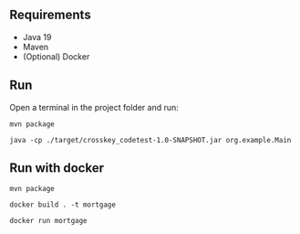 ## Requirements
- Java 19
- Maven
- (Optional) Docker

## Run
Open a terminal in the project folder and run:

`mvn package`

`java -cp ./target/crosskey_codetest-1.0-SNAPSHOT.jar org.example.Main`

## Run with docker
`mvn package`

`docker build . -t mortgage`

`docker run mortgage`